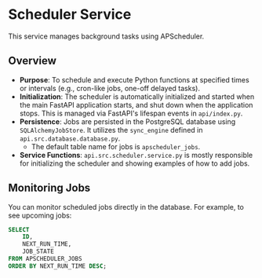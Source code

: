 # Scheduler Service

This service manages background tasks using APScheduler.

## Overview

- **Purpose**: To schedule and execute Python functions at specified times or intervals (e.g., cron-like jobs, one-off delayed tasks).
- **Initialization**: The scheduler is automatically initialized and started when the main FastAPI application starts, and shut down when the application stops. This is managed via FastAPI's lifespan events in `api/index.py`.
- **Persistence**: Jobs are persisted in the PostgreSQL database using `SQLAlchemyJobStore`. It utilizes the `sync_engine` defined in `api.src.database.database.py`.
    - The default table name for jobs is `apscheduler_jobs`.
- **Service Functions**:  `api.src.scheduler.service.py` is mostly responsible for initializing the scheduler and showing examples of how to add jobs.

## Monitoring Jobs

You can monitor scheduled jobs directly in the database. For example, to see upcoming jobs:

```sql
SELECT 
    ID,
    NEXT_RUN_TIME,
    JOB_STATE
FROM APSCHEDULER_JOBS 
ORDER BY NEXT_RUN_TIME DESC;
```